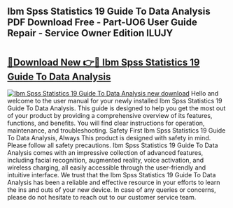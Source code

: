 ## Ibm Spss Statistics 19 Guide To Data Analysis PDF Download Free - Part-UO6 User Guide Repair - Service Owner Edition lLUJY

# <h2><a href="http://bc4688.oget.top/?id=Ibm+Spss+Statistics+19+Guide+To+Data+Analysis">🔗Download New 👉🔴 Ibm Spss Statistics 19 Guide To Data Analysis</a></h2>

[![Ibm Spss Statistics 19 Guide To Data Analysis new download](https://i.imgur.com/5g1atiW.png)](http://bc4688.oget.top/?id=Ibm+Spss+Statistics+19+Guide+To+Data+Analysis)
Hello and welcome to the user manual for your newly installed Ibm Spss Statistics 19 Guide To Data Analysis. This guide is designed to help you get the most out of your product by providing a comprehensive overview of its features, functions, and benefits. You will find clear instructions for operation, maintenance, and troubleshooting. Safety First Ibm Spss Statistics 19 Guide To Data Analysis, Always This product is designed with safety in mind. Please follow all safety precautions. Ibm Spss Statistics 19 Guide To Data Analysis comes with an impressive collection of advanced features, including facial recognition, augmented reality, voice activation, and wireless charging, all easily accessible through the user-friendly and intuitive interface. We trust that the Ibm Spss Statistics 19 Guide To Data Analysis has been a reliable and effective resource in your efforts to learn the ins and outs of your new device. In case of any queries or concerns, please do not hesitate to reach out to our customer service team.
